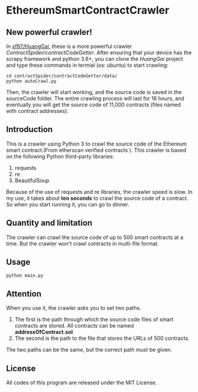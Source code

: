 # EthereumSmartContractCrawler
## New powerful crawler!
In [xf97/HuangGai](https://github.com/xf97/HuangGai), these is a more powerful crawler *ContractSpider/contractCodeGetter*. After ensuring that your device has the scrapy framework and python 3.6+, you can clone the *HuangGai* project and type these commands in termial (os: ubuntu) to start crawling:
```
cd contractSpider/contractCodeGetter/data/
python autoCrawl.py
```
Then, the crawler will start working, and the source code is saved in the sourceCode folder. The entire crawling process will last for 16 hours, and eventually you will get the source code of 11,000 contracts (files named with contract addresses). 

## Introduction
This is a crawler using Python 3 to crawl the source code of the Ethereum smart contract.(From etherscan verified contracts ). 
This crawler is based on the following Python third-party libraries:
1. requests
2. re
3. BeautifulSoup

Because of the use of requests and re libraries, the crawler speed is slow. In my use, it takes about __ten seconds__ to crawl the source code of a contract. So when you start running it, you can go to dinner.

## Quantity and limitation
The crawler can crawl the source code of up to 500 smart contracts at a time.
But the crawler won't crawl contracts in multi-file format.

## Usage
```
python main.py
```

## Attention
When you use it, the crawler asks you to set two paths.
1. The first is the path through which the source code files of smart contracts are stored. All contracts can be named __addressOfContract.sol__
2. The second is the path to the file that stores the URLs of 500 contracts.

The two paths can be the same, but the correct path must be given.

## License
All codes of this program are released under the MIT License.


